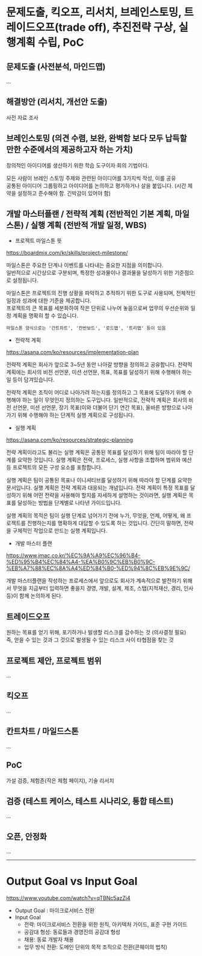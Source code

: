 # 문제도출, 킥오프, 리서치, 브레인스토밍, 트레이드오프(trade off), 추진전략 구상, 실행계획 수립, PoC

## 문제도출 (사전분석, 마인드맵)

...

## 해결방안 (리서치, 개선안 도출)

사전 자료 조사

## 브레인스토밍 (의견 수렴, 보완, 완벽함 보다 모두 납득할 만한 수준에서의 제공하고자 하는 가치)

창의적인 아이디어를 생산하기 위한 학습 도구이자 회의 기법이다.

모든 사람이 브레인 스토밍 주제와 관련된 아이디어를 3가지씩 작성, 이를 공유  
공통된 아이디어 그룹핑하고 아이디어를 논의하고 평가하거나 살을 붙입니다. (시간 제약을 설정하고 준수해야 함. 긴박감이 있어야 함)

## 개발 마스터플랜 / 전략적 계획 (전반적인 기본 계획, 마일스톤) / 실행 계획 (전반적 개발 일정, WBS)

- 프로젝트 마일스톤 뜻

https://boardmix.com/kr/skills/project-milestone/

마일스톤은 주요한 단계나 이벤트를 나타내는 중요한 지점을 의미합니다.  
일반적으로 시간상으로 구분되며, 특정한 성과물이나 결과물을 달성하기 위한 기준점으로 설정됩니다.

마일스톤은 프로젝트의 진행 상황을 파악하고 추적하기 위한 도구로 사용되며, 전체적인 일정과 성과에 대한 기준을 제공합니다.  
프로젝트의 큰 목표를 세분화하여 작은 단위로 나누어 놓음으로써 업무의 우선순위와 일정 계획을 명확히 할 수 있습니다.

`마일스톤 양식으로는 '간트차트', '칸반보드', '로드맵', '트리맵' 등이 있음`

- 전략적 계획

https://asana.com/ko/resources/implementation-plan

전략적 계획은 회사가 앞으로 3~5년 동안 나아갈 방향을 정의하고 공유합니다. 전략적 계획에는 회사의 비전 선언문, 미션 선언문, 목표, 목표를 달성하기 위해 수행해야 하는 일 등이 담겨있습니다.

전략적 계획은 조직이 어디로 나아가려 하는지를 정의하고 그 목표에 도달하기 위해 수행해야 하는 일이 무엇인지 정의하는 도구입니다. 일반적으로, 전략적 계획은 회사의 비전 선언문, 미션 선언문, 장기 목표(이와 더불어 단기 연간 목표), 올바른 방향으로 나아가기 위해 수행해야 하는 단계적 실행 계획으로 구성됩니다.

- 실행 계획

https://asana.com/ko/resources/strategic-planning

전략 계획이라고도 불리는 실행 계획은 공통된 목표를 달성하기 위해 팀이 따라야 할 단계를 요약한 것입니다. 실행 계획은 전략, 프로세스, 실행 사항을 조합하며 범위와 예산 등 프로젝트의 모든 구성 요소를 포함합니다.

실행 계획은 팀이 공통된 목표나 이니셔티브를 달성하기 위해 따라야 할 단계를 요약한 문서입니다. 실행 계획은 전략 계획과 대응되는 개념입니다. 전략 계획이 특정 목표를 달성하기 위해 어떤 전략을 사용해야 할지를 자세하게 설명하는 것이라면, 실행 계획은 목표를 달성하는 방법을 단계별로 나타낸 가이드입니다.

실행 계획의 목적은 팀이 실행 단계로 넘어가기 전에 누가, 무엇을, 언제, 어떻게, 왜 프로젝트를 진행하는지를 명확하게 대답할 수 있도록 하는 것입니다. 간단히 말하면, 전략을 구체적인 작업으로 만드는 실행 계획입니다.

- 개발 마스터 플랜

https://www.jmac.co.kr/%EC%9A%A9%EC%96%B4-%ED%95%B4%EC%84%A4-%EA%B0%9C%EB%B0%9C-%EB%A7%88%EC%8A%A4%ED%84%B0-%ED%94%8C%EB%9E%9C/

개발 마스터플랜을 작성하는 프로세스에서 앞으로도 회사가 계속적으로 발전하기 위해서 무엇을 지금부터 입력하면 좋을지 경영, 개발, 설계, 제조, 스탭(지적재산, 경리, 인사 등)이 함께 논의하게 된다.

## 트레이드오프

원하는 목표를 얻기 위해, 포기하거나 발생할 리스크를 감수하는 것 (의사결정 필요)  
즉, 얻을 수 있는 것과 그 것으로 발생될 수 있는 리스크 사이 타협점을 찾는 것

## 프로젝트 제안, 프로젝트 범위

...

## 킥오프

...

## 칸트차트 / 마일드스톤

...

## PoC

가설 검증, 체험존(작은 체험 페이지), 기술 리서치

## 검증 (테스트 케이스, 테스트 시나리오, 통합 테스트)

...

## 오픈, 안정화

...

---

# Output Goal vs Input Goal

https://www.youtube.com/watch?v=qTBNc5azZj4

- Output Goal : 마이크로서비스 전환
- Input Goal
  - 전략: 마이크로서비스 전환을 위한 원칙, 아키텍처 가이드, 표준 구현 가이드
  - 공감대 형성: 동료들과 경영진의 공감대 형성
  - 채용: 동료 개발자 채용
  - 업무 방식 전환: 도메인 단위의 목적 조직으로 전환(콘웨이의 법칙)

